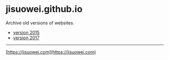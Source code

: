 # jisuowei.github.io
Archive old versions of websites.

- [version 2015](/2015)
- [version 2017](/2017)

---

[https://jisuowei.com](https://jisuowei.com)